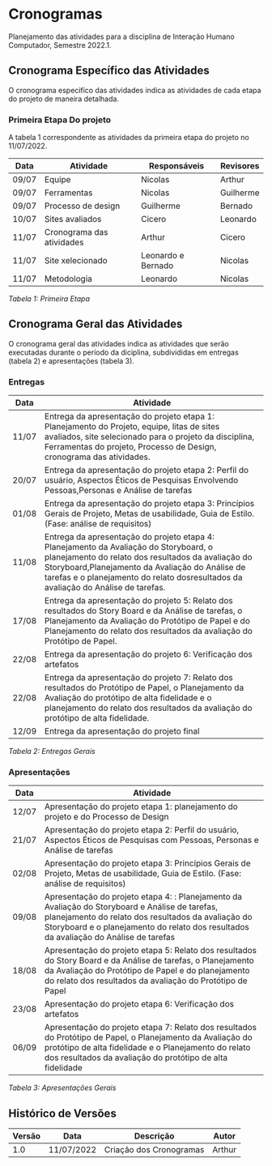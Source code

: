# Cronogramas

Planejamento das atividades para a disciplina de Interação Humano Computador, Semestre 2022.1.

## Cronograma Específico das Atividades

O cronograma especifíco das atividades indica as atividades de cada etapa do projeto de maneira detalhada.

### Primeira Etapa Do projeto

A tabela 1 correspondente as atividades da primeira etapa do projeto no 11/07/2022.


| Data  | Atividade                                               | Responsáveis             | Revisores         |
| ----- | ------------------------------------------------------- | ------------------------ | ----------------- |
| 09/07 | Equipe        |   Nicolas                  | Arthur             |
| 09/07 | Ferramentas           | Nicolas                    | Guilherme             |
| 09/07 | Processo de design            | Guilherme                    | Bernado             |
| 10/07 | Sites avaliados           | Cicero                    | Leonardo             |
| 11/07 | Cronograma das atividades           | Arthur                    | Cicero             |
| 11/07 | Site xelecionado            | Leonardo e Bernado                 | Nicolas             |
| 11/07 | Metodologia         | Leonardo                | Nicolas             |
   
_Tabela 1: Primeira Etapa_

## Cronograma Geral das Atividades

O cronograma geral das atividades indica as atividades que serão executadas durante o período da diciplina, subdivididas em entregas (tabela 2) e apresentações (tabela 3).

### Entregas

| Data  | Atividade                                                                                                                                                                                 |
| ----- | ----------------------------------------------------------------------------------------------------------------------------------------------------------------------------------------- |
| 11/07 | Entrega da apresentação do projeto etapa 1: Planejamento do Projeto, equipe, litas de sites avaliados, site selecionado para o projeto da disciplina, Ferramentas do projeto, Processo de Design, cronograma das atividades. |
| 20/07 | Entrega da apresentação do projeto etapa 2: Perfil do usuário, Aspectos Éticos de Pesquisas Envolvendo Pessoas,Personas e Análise de tarefas  |
| 01/08 | Entrega da apresentação do projeto etapa 3: Princípios Gerais de Projeto, Metas de usabilidade, Guia de Estilo. (Fase: análise de requisitos)  |
| 11/08 | Entrega da apresentação do projeto etapa 4: Planejamento da Avaliação do Storyboard, o planejamento do relato dos resultados da avaliação do Storyboard,Planejamento da Avaliação do Análise de tarefas e o planejamento do relato dosresultados da avaliação do Análise de tarefas.  |
| 17/08 | Entrega da apresentação do projeto 5: Relato dos resultados do Story Board e da Análise de tarefas, o Planejamento da Avaliação do Protótipo de Papel e do Planejamento do relato dos resultados da avaliação do Protótipo de Papel.  |
| 22/08 | Entrega da apresentação do projeto 6: Verificação dos artefatos |
| 22/08 | Entrega da apresentação do projeto 7: Relato dos resultados do Protótipo de Papel, o Planejamento da Avaliação do protótipo de alta fidelidade e o planejamento do relato dos resultados da avaliação do protótipo de alta fidelidade. |
| 12/09 | Entrega da apresentação do projeto final |

_Tabela 2: Entregas Gerais_


### Apresentações
| Data  | Atividade                                                                                                                                                                                 |
| ----- | ----------------------------------------------------------------------------------------------------------------------------------------------------------------------------------------- |
| 12/07 | Apresentação do projeto etapa 1: planejamento do projeto e do Processo de Design |
| 21/07 | Apresentação do projeto etapa 2: Perfil do usuário, Aspectos Éticos de Pesquisas com Pessoas, Personas e Análise de tarefas |
| 02/08 | Apresentação do projeto etapa 3: Princípios Gerais de Projeto, Metas de usabilidade, Guia de Estilo. (Fase: análise de requisitos) |
| 09/08 |Apresentação do projeto etapa 4: : Planejamento da Avaliação do Storyboard e Análise de tarefas, planejamento do relato dos resultados da avaliação do Storyboard e o planejamento do relato dos resultados da avaliação do Análise de tarefas |
| 18/08 | Apresentação do projeto etapa 5: Relato dos resultados do Story Board e da Análise de tarefas, o Planejamento da Avaliação do Protótipo de Papel e do planejamento do relato dos resultados da avaliação do Protótipo de Papel |
| 23/08 | Apresentação do projeto etapa 6: Verificação dos artefatos |
| 06/09 | Apresentação do projeto etapa 7: Relato dos resultados do Protótipo de Papel, o Planejamento da Avaliação do protótipo de alta fidelidade e o Planejamento do relato dos resultados da avaliação do protótipo de alta fidelidade |

_Tabela 3: Apresentações Gerais_

## Histórico de Versões

| Versão | Data       | Descrição                   | Autor             |
| ------ | ---------- | --------------------------- | ----------------- |
| 1.0    | 11/07/2022 | Criação dos Cronogramas     | Arthur            | 
